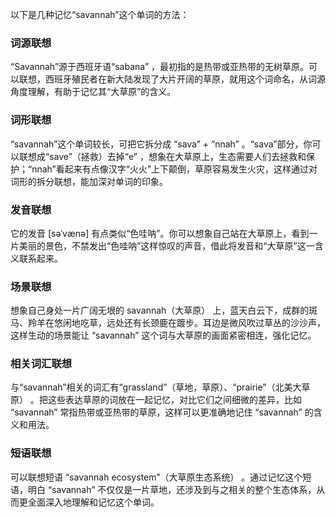 以下是几种记忆“savannah”这个单词的方法：

### 词源联想
“Savannah”源于西班牙语“sabana” ，最初指的是热带或亚热带的无树草原。可以联想，西班牙殖民者在新大陆发现了大片开阔的草原，就用这个词命名，从词源角度理解，有助于记忆其“大草原”的含义。

### 词形联想
“savannah”这个单词较长，可把它拆分成 “sava” + “nnah” 。“sava”部分，你可以联想成“save”（拯救）去掉“e” ，想象在大草原上，生态需要人们去拯救和保护；“nnah”看起来有点像汉字“火火”上下颠倒，草原容易发生火灾，这样通过对词形的拆分联想，能加深对单词的印象。

### 发音联想
它的发音 [səˈvænə] 有点类似“色哇呐”。你可以想象自己站在大草原上，看到一片美丽的景色，不禁发出“色哇呐”这样惊叹的声音，借此将发音和“大草原”这一含义联系起来。

### 场景联想
想象自己身处一片广阔无垠的 savannah（大草原） 上，蓝天白云下，成群的斑马、羚羊在悠闲地吃草，远处还有长颈鹿在踱步。耳边是微风吹过草丛的沙沙声，这样生动的场景能让 “savannah” 这个词与大草原的画面紧密相连，强化记忆。

### 相关词汇联想
与“savannah”相关的词汇有“grassland”（草地，草原）、“prairie”（北美大草原） 。把这些表达草原的词放在一起记忆，对比它们之间细微的差异，比如 “savannah” 常指热带或亚热带的草原，这样可以更准确地记住 “savannah” 的含义和用法。

### 短语联想
可以联想短语 “savannah ecosystem”（大草原生态系统） 。通过记忆这个短语，明白 “savannah” 不仅仅是一片草地，还涉及到与之相关的整个生态体系，从而更全面深入地理解和记忆这个单词。 